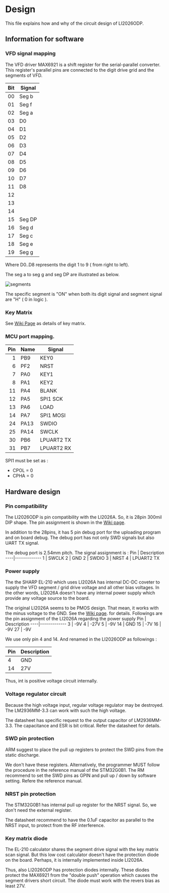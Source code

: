 # Design 
This file explains how and why of the circuit design of LI2026ODP.

## Information for software
### VFD signal mapping
The VFD driver MAX6921 is a shift register for the serial-parallel converter. This register's parallel pins are connected to the digit drive grid and the segments of VFD. 

Bit | Signal
----|-------------
00  | Seg b
01  | Seg f
02  | Seg a
03  | D0
04  | D1
05  | D2
06  | D3
07  | D4
08  | D5
09  | D6
10  | D7
11  | D8
12  | 
13  | 
14  | 
15  | Seg DP
16  | Seg d
17  | Seg c
18  | Seg e
19  | Seg g

Where D0..D8 represents the digit 1 to 9 ( from right to left). 

The seg a to seg g and seg DP are illustrated as below. 

![segments](https://user-images.githubusercontent.com/26223147/140596731-c114274a-8d59-4f17-8a82-a02779a39ff3.png)

The specific segment is "ON" when both its digit signal and segment signal are "H" ( 0 in logic ).

### Key Matrix
See [Wiki Page](https://github.com/suikan4github/LI2026ODP/wiki/KeyMatrix) as details of key matrix. 

### MCU port mapping. 
Pin  | Name | Signal
----:|------|------
 1   | PB9  | KEY0 
 6   | PF2  | NRST
 7   | PA0  | KEY1
 8   | PA1  | KEY2
11   | PA4  | BLANK
12   | PA5  | SPI1 SCK
13   | PA6  | LOAD
14   | PA7  | SPI1 MOSI
24   | PA13 | SWDIO
25   | PA14 | SWCLK
30   | PB6  | LPUART2 TX
31   | PB7  | LPUART2 RX

SPI1 must be set as :
- CPOL = 0
- CPHA = 0

## Hardware design
### Pin compatibility
The LI2026ODP is pin compatibility with the LI2026A. So, it is 28pin 300mil DIP shape. The pin assignment is shown in the [Wiki page](https://github.com/suikan4github/LI2026ODP/wiki/LI2026A).

In addition to the 28pins, it has 5 pin debug port for the uploading program and on board debug. The debug port has not only SWD signals but also UART TX signal. 

The debug port is 2.54mm pitch. The signal assignment is :
Pin | Description
----|-------------
1   | SWCLK
2   | GND
2   | SWDIO
3   | NRST
4   | LPUART2 TX

### Power supply
The the SHARP EL-210 which uses LI2026A has internal DC-DC coveter to supply the VFD segment / grid drive voltage and all other bias voltages. In the other words, LI2026A doesn't have any internal power supply which provide any voltage source to the board. 

The original LI2026A seems to be PMOS design. That mean, it works with the minus voltage to the GND. See the [Wiki page](https://github.com/suikan4github/LI2026ODP/wiki/LI2026A). for details. Followings are the pin assignment of the LI2026A regarding the power supply 
Pin | Description
----|-------------
3   | -9V
4   | -27V
5   | -9V
14  | GND
15  | -7V
16  | -9V
27  | -9V

We use only pin 4 and 14. And renamed in the LI2026ODP as followings : 

Pin | Description
----|-------------
4   | GND
14  | 27V

Thus, int is positive voltage circuit internally. 

### Voltage regulator circuit
Because the high voltage input, regular voltage regulator may be destroyed. The LM2936MM-3.3 can work with such the high voltage. 

The datasheet has specific request to the output capacitor of LM2936MM-3.3. The capacitance and ESR is bit critical. Refer the datasheet for details. 

### SWD pin protection
ARM suggest to place the pull up registers to protect the SWD pins from the static discharge. 

We don't have these registers. Alternatively, the programmer MUST follow the procedure in the reference manual of the STM32G0B1. The RM recommend to set the SWD pins as GPIN and pull up / down by software setting. Refere the reference manual. 

### NRST pin protection
The STM32G0B1 has internal pull up register for the NRST signal. So, we don't need the external register. 

The datasheet recommend to have the 0.1uF capacitor as parallel to the NRST input, to protect from the RF interference. 

### Key matrix diode
The EL-210 calculator shares the segment drive signal with the key matrix scan signal. But this low cost calculator doesn't have the protection diode on the board. Perhaps, it is internally implemented inside LI2026A. 

Thus, also LI2026ODP has protection diodes internally. These diodes protect the MAX6921 from the "double push" operation which causes the segment drivers short circuit.  The diode must work with the revers bias as least  27V. 

